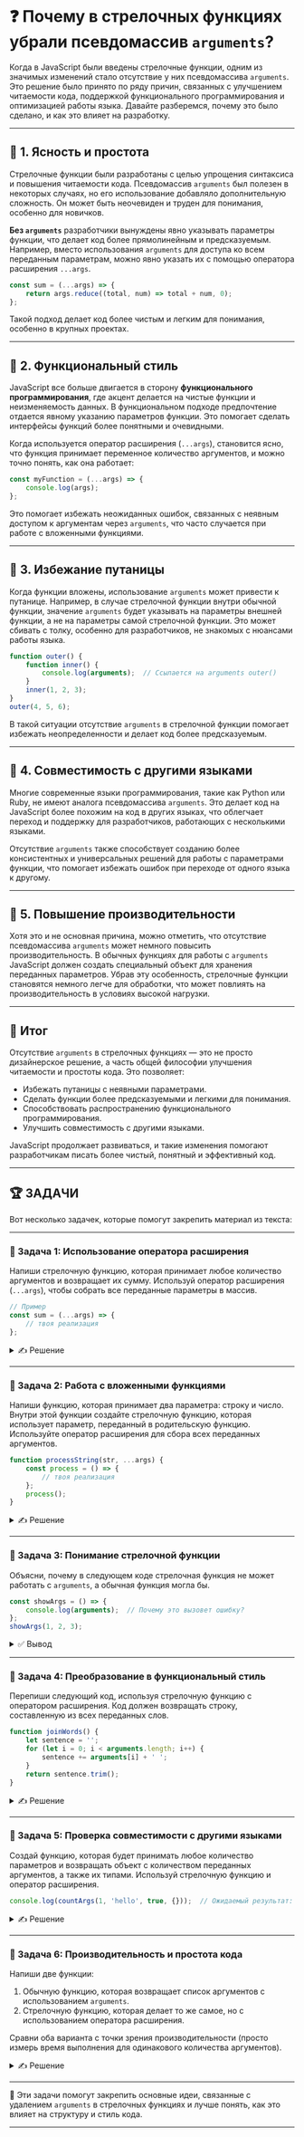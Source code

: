 # ❓ Почему в стрелочных функциях убрали псевдомассив `arguments`?

Когда в JavaScript были введены стрелочные функции, одним из значимых изменений стало отсутствие у них псевдомассива `arguments`. Это решение было принято по ряду причин, связанных с улучшением читаемости кода, поддержкой функционального программирования и оптимизацией работы языка. Давайте разберемся, почему это было сделано, и как это влияет на разработку.

---

## 🔹 1. **Ясность и простота**

Стрелочные функции были разработаны с целью упрощения синтаксиса и повышения читаемости кода. Псевдомассив `arguments` был полезен в некоторых случаях, но его использование добавляло дополнительную сложность. Он может быть неочевиден и труден для понимания, особенно для новичков.

**Без `arguments`** разработчики вынуждены явно указывать параметры функции, что делает код более прямолинейным и предсказуемым. Например, вместо использования `arguments` для доступа ко всем переданным параметрам, можно явно указать их с помощью оператора расширения `...args`.

```javascript
const sum = (...args) => {
    return args.reduce((total, num) => total + num, 0);
};
```

Такой подход делает код более чистым и легким для понимания, особенно в крупных проектах.

---

## 🔹 2. **Функциональный стиль**

JavaScript все больше двигается в сторону **функционального программирования**, где акцент делается на чистые функции и неизменяемость данных. В функциональном подходе предпочтение отдается явному указанию параметров функции. Это помогает сделать интерфейсы функций более понятными и очевидными.

Когда используется оператор расширения (`...args`), становится ясно, что функция принимает переменное количество аргументов, и можно точно понять, как она работает:

```javascript
const myFunction = (...args) => {
    console.log(args);
};
```

Это помогает избежать неожиданных ошибок, связанных с неявным доступом к аргументам через `arguments`, что часто случается при работе с вложенными функциями.

---

## 🔹 3. **Избежание путаницы**

Когда функции вложены, использование `arguments` может привести к путанице. Например, в случае стрелочной функции внутри обычной функции, значение `arguments` будет указывать на параметры внешней функции, а не на параметры самой стрелочной функции. Это может сбивать с толку, особенно для разработчиков, не знакомых с нюансами работы языка.

```javascript
function outer() {
    function inner() {
        console.log(arguments);  // Ссылается на arguments outer()
    }
    inner(1, 2, 3);
}
outer(4, 5, 6);
```

В такой ситуации отсутствие `arguments` в стрелочной функции помогает избежать неопределенности и делает код более предсказуемым.

---

## 🔹 4. **Совместимость с другими языками**

Многие современные языки программирования, такие как Python или Ruby, не имеют аналога псевдомассива `arguments`. Это делает код на JavaScript более похожим на код в других языках, что облегчает переход и поддержку для разработчиков, работающих с несколькими языками.

Отсутствие `arguments` также способствует созданию более консистентных и универсальных решений для работы с параметрами функции, что помогает избежать ошибок при переходе от одного языка к другому.

---

## 🔹 5. **Повышение производительности**

Хотя это и не основная причина, можно отметить, что отсутствие псевдомассива `arguments` может немного повысить производительность. В обычных функциях для работы с `arguments` JavaScript должен создать специальный объект для хранения переданных параметров. Убрав эту особенность, стрелочные функции становятся немного легче для обработки, что может повлиять на производительность в условиях высокой нагрузки.

---

## 🎯 Итог

Отсутствие `arguments` в стрелочных функциях — это не просто дизайнерское решение, а часть общей философии улучшения читаемости и простоты кода. Это позволяет:

- Избежать путаницы с неявными параметрами.
- Сделать функции более предсказуемыми и легкими для понимания.
- Способствовать распространению функционального программирования.
- Улучшить совместимость с другими языками.

JavaScript продолжает развиваться, и такие изменения помогают разработчикам писать более чистый, понятный и эффективный код.

---

## 🏆 ЗАДАЧИ
Вот несколько задачек, которые помогут закрепить материал из текста:

---

### 📌 Задача 1: Использование оператора расширения
Напиши стрелочную функцию, которая принимает любое количество аргументов и возвращает их сумму. Используй оператор расширения (`...args`), чтобы собрать все переданные параметры в массив.

```javascript
// Пример
const sum = (...args) => {
    // твоя реализация
};
```
<details>
<summary>✍ Решение</summary>

```javascript
const sum = (...args) => args.reduce((acc, num) => acc + num, 0);

console.log(sum(1, 2, 3, 4)); // 10
console.log(sum(10, 20, 30)); // 60
console.log(sum()); // 0
```

- `(...args)` — оператор расширения собирает все переданные аргументы в массив args.
- `reduce((acc, num) => acc + num, 0)` — метод `reduce` суммирует все элементы массива, начиная с `0`.
</details>

---

### 📌 Задача 2: Работа с вложенными функциями
Напиши функцию, которая принимает два параметра: строку и число. Внутри этой функции создайте стрелочную функцию, которая использует параметр, переданный в родительскую функцию. Используйте оператор расширения для сбора всех переданных аргументов.

```javascript
function processString(str, ...args) {
    const process = () => {
        // твоя реализация
    };
    process();
}
```

<details>
<summary>✍ Решение</summary>

```javascript
function processString(str, ...args) {
    const process = () => {
        console.log(`Исходная строка: ${str}`);
        console.log(`Дополнительные аргументы: ${args.join(", ")}`);
    };
    process();
}

// Примеры вызова:
processString("Привет", 1, 2, 3);
// Исходная строка: Привет
// Дополнительные аргументы: 1, 2, 3

processString("Hello", 42, "world");
// Исходная строка: Hello
// Дополнительные аргументы: 42, world
```
- `processString(str, ...args)` — принимает строку и любое количество дополнительных аргументов.
- `process` — стрелочная функция внутри `processString`, использует переменные `str` и `args` из внешней области видимости.
- `args.join(", ")` — объединяет массив аргументов в строку для удобного вывода.

</details>

---

### 📌 Задача 3: Понимание стрелочной функции
Объясни, почему в следующем коде стрелочная функция не может работать с `arguments`, а обычная функция могла бы.

```javascript
const showArgs = () => {
    console.log(arguments);  // Почему это вызовет ошибку?
};
showArgs(1, 2, 3);
```

<details>
<summary>✅ Вывод</summary>

- Стрелочные функции не имеют `arguments`.
- Обычные функции имеют `arguments`.
- Вместо arguments в стрелочных функциях нужно использовать `...args` (оператор расширения). 
</details>

---

### 📌 Задача 4: Преобразование в функциональный стиль
Перепиши следующий код, используя стрелочную функцию с оператором расширения. Код должен возвращать строку, составленную из всех переданных слов.

```javascript
function joinWords() {
    let sentence = '';
    for (let i = 0; i < arguments.length; i++) {
        sentence += arguments[i] + ' ';
    }
    return sentence.trim();
}
```

<details>
<summary>✍ Решение</summary>

```javascript
const joinWords = (...args) => args.join(' ');

console.log(joinWords("Привет", "мир", "!")); // "Привет мир !"
console.log(joinWords("JavaScript", "это", "круто")); // "JavaScript это круто"
console.log(joinWords()); // ""
```

- Используем стрелочную функцию `(=>)` вместо `function`.
- Применяем оператор расширения `(...args)`, чтобы собрать все переданные слова в массив.
- Используем `join(' ')`, чтобы объединить массив в строку с пробелами между словами.
- `trim()` больше не нужен, так как `join(' ')` сам корректно добавляет пробелы.

Этот код короче, понятнее и более современный! 

</details>

---

### 📌 Задача 5: Проверка совместимости с другими языками
Создай функцию, которая будет принимать любое количество параметров и возвращать объект с количеством переданных аргументов, а также их типами. Используй стрелочную функцию и оператор расширения.

```javascript
console.log(countArgs(1, 'hello', true, {}));  // Ожидаемый результат: { count: 4, types: ['number', 'string', 'boolean', 'object'] }
```

<details>

```javascript
const countArgs = (...args) => ({
count: args.length,
types: args.map(arg => typeof arg)
});

// Тесты:
console.log(countArgs(1, 'hello', true, {}));  
// { count: 4, types: ['number', 'string', 'boolean', 'object'] }

console.log(countArgs());  
// { count: 0, types: [] }

console.log(countArgs(42, null, undefined, [], () => {}));  
// { count: 5, types: ['number', 'object', 'undefined', 'object', 'function'] }
```

1. `(...args)` — собирает все переданные аргументы в массив.
2. Объект в `return`:
   - `count: args.length` — вычисляет количество аргументов.
   - `types: args.map(arg => typeof arg)` — создаёт массив типов переданных аргументов.
3. Функция максимально лаконична благодаря стрелочному синтаксису.

<summary>✍ Решение</summary>

</details>

---

### 📌 Задача 6: Производительность и простота кода
Напиши две функции:
1. Обычную функцию, которая возвращает список аргументов с использованием `arguments`.
2. Стрелочную функцию, которая делает то же самое, но с использованием оператора расширения.

Сравни оба варианта с точки зрения производительности (просто измерь время выполнения для одинакового количества аргументов).

<details>

```javascript
// Обычная функция
function getArguments() {
return Array.from(arguments);
}

// Стрелочная функция
const getArgumentsArrow = (...args) => args;

// Функция для измерения времени выполнения
const measurePerformance = (fn, args) => {
const start = performance.now();
for (let i = 0; i < 1_000_000; i++) {
fn(...args);
}
const end = performance.now();
return end - start;
};

// Генерируем тестовые данные
const testArgs = Array.from({ length: 10 }, (_, i) => i);

// Измеряем производительность
console.log("Обычная функция:", measurePerformance(getArguments, testArgs), "ms");
console.log("Стрелочная функция:", measurePerformance(getArgumentsArrow, testArgs), "ms");
```

1. `getArguments` (обычная функция) использует arguments, превращая его в массив с помощью `Array.from()`.
2. `getArgumentsArrow` (стрелочная функция) использует оператор `...args`, который сразу собирает аргументы в массив.
3. `measurePerformance`:
   - Запускает функцию 1_000_000 раз.
   - Измеряет разницу во времени выполнения.
4. Сравнение скорости:
   - `arguments` требует дополнительного преобразования `(Array.from())`.
   - `...args` создаёт массив сразу, что обычно быстрее.

Ожидаемый результат: Стрелочная функция с `...args` будет быстрее, потому что не требует преобразования `arguments` в массив.

<summary>✍ Решение</summary>
</details>

---

🎉 Эти задачи помогут закрепить основные идеи, связанные с удалением `arguments` в стрелочных функциях и лучше понять, как это влияет на структуру и стиль кода.

---
